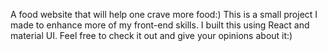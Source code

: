 A food website that will help one crave more food:)
This is a small project I made to enhance more of my front-end skills.
I built this using React and material UI.
Feel free to check it out and give your opinions about it:)
